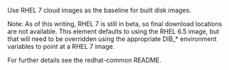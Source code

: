 Use RHEL 7 cloud images as the baseline for built disk images.

Note: As of this writing, RHEL 7 is still in beta, so final download
locations are not available.  This element defaults to using the RHEL 6.5
image, but that will need to be overridden using the appropriate DIB_*
environment variables to point at a RHEL 7 image.

For further details see the redhat-common README.
